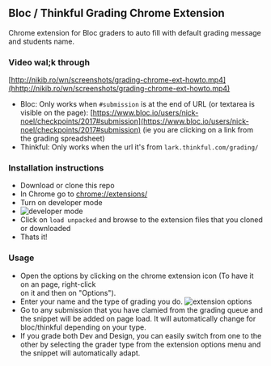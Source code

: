 ## Bloc / Thinkful Grading Chrome Extension

Chrome extension for Bloc graders to auto fill with default grading message and students name.

### Video wal;k through

[http://nikib.ro/wn/screenshots/grading-chrome-ext-howto.mp4](hhttp://nikib.ro/wn/screenshots/grading-chrome-ext-howto.mp4)

- Bloc: Only works when `#submission` is at the end of URL (or textarea is visible on the page): 
[https://www.bloc.io/users/nick-noel/checkpoints/2017#submission](https://www.bloc.io/users/nick-noel/checkpoints/2017#submission) (ie you are clicking on a link from the grading spreadsheet)
- Thinkful: Only works when the url it's from `lark.thinkful.com/grading/`

### Installation instructions

- Download or clone this repo
- In Chrome go to [chrome://extensions/](chrome://extensions/)
- Turn on developer mode
- ![developer mode](http://nikib.ro/wn/screenshots/Extensions_2018-04-09_08-05-18.jpg)
- Click on `load unpacked` and browse to the extension files that you cloned or downloaded
- Thats it!

### Usage

- Open the options by clicking on the chrome extension icon (To have it on an page, right-click  
on it and then on "Options").
- Enter your name and the type of grading you do.
![extension options](https://t.gyazo.com/teams/leovegas/0dbf3354d7e28328794ea6508ed8c2f3.png)
- Go to any submission that you have clamied from the grading queue and the snippet will be added on page load. It will 
automatically change for bloc/thinkful depending on your type.
- If you grade both Dev and Design, you can easily switch from one to the other by selecting the grader type from the extension options menu and the snippet will automatically adapt.
